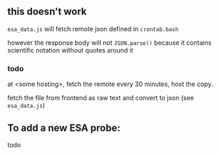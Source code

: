 ## this doesn't work

`esa_data.js` will fetch remote json defined in `crontab.bash`

however the response body will not `JSON.parse()` because it contains scientific notation without quotes around it

### todo

at \<some hosting>, fetch the remote every 30 minutes, host the copy. 

fetch the file from frontend as raw text and convert to json (see `esa_data.js`)

## To add a new ESA probe:

todo
